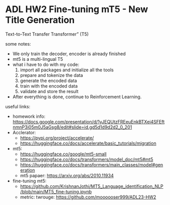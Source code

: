 # ADL HW2 Fine-tuning mT5 - New Title Generation
Text-to-Text Transfer Transformer” (T5)

some notes:
- We only train the decoder, encoder is already finished
- mt5 is a multi-lingual T5
- what i have to do with my code:
    1. import all packages and initialize all the tools
    2. prepare and tokenize the data
    3. generate the encoded data
    4. train with the encoded data
    5. validate and store the result
- After everything is done, continue to Reinforcement Learning.

useful links:
- homework info: https://docs.google.com/presentation/d/1yJEQUtzFREeuEnkBTXei4SFEftnmnP3i05m0J5aGsg8/edit#slide=id.gd5d1d9d2d2_0_201
- Acclerator:
    - https://pypi.org/project/accelerate/
    - https://huggingface.co/docs/accelerate/basic_tutorials/migration
- mt5:
    - https://huggingface.co/google/mt5-small
    - https://huggingface.co/docs/transformers/model_doc/mt5#mt5
    - https://huggingface.co/docs/transformers/main_classes/model#generation
    - mt5 papaer: https://arxiv.org/abs/2010.11934
- fine-tuning mt5:
    - https://github.com/KrishnanJothi/MT5_Language_identification_NLP/blob/main/MT5_fine-tuning.ipynb
    - metric: twrouge: https://github.com/moooooser999/ADL23-HW2